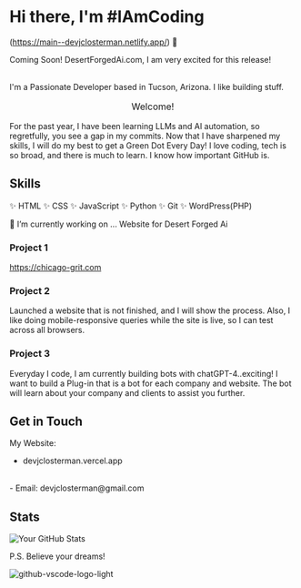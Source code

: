 
# Hi there, I'm #IAmCoding
(https://main--devjclosterman.netlify.app/) 👋

Coming Soon! DesertForgedAi.com, I am very excited for this release!

<br />
I'm a Passionate Developer based in Tucson, Arizona. I like building stuff. 
<div>
  <p style="font-size: 16px; text-align: center;">Welcome!</p>
  <p>For the past year, I have been learning LLMs and AI automation, so regretfully, you see a gap in my commits. Now that I have sharpened my skills, I will do my best to get a Green Dot Every Day! I love coding, tech is so broad, and there is much to learn. I know how important GitHub is.</p>
  
</div>

## Skills
✨ HTML
✨ CSS
✨ JavaScript
✨ Python
✨ Git
✨ WordPress(PHP)



🔭 I’m currently working on ...
Website for Desert Forged Ai  

### Project 1
https://chicago-grit.com

### Project 2
Launched a website that is not finished, and I will show the process. Also, I like doing mobile-responsive queries while the site is live, so I can test across all browsers.

### Project 3
Everyday I code, I am currently building bots with chatGPT-4..exciting! I want to build a Plug-in that is a bot for each company and website. The bot will learn about your company and clients to assist you further.

## Get in Touch
My Website:
- devjclosterman.vercel.app
<br>
- Email: devjclosterman@gmail.com

## Stats
![Your GitHub Stats](https://github-readme-stats.vercel.app/api?username=devjclosterman&show_icons=true&theme=dark)

P.S. Believe your dreams!




![github-vscode-logo-light](https://github.com/devjclosterman/devjclosterman/assets/129931920/a7b6d6de-f229-4f12-8051-4d97f3fd4364)
